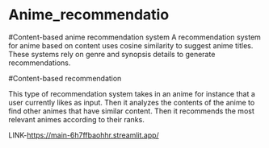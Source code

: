 # Anime_recommendatio
#Content-based anime recommendation system
A recommendation system for anime based on content uses cosine similarity to suggest anime titles. These systems rely on genre and synopsis details to generate recommendations.

#Content-based recommendation

This type of recommendation system takes in an anime for instance that a user currently likes as input. Then it analyzes the contents of the anime to find other animes that have similar content. Then it recommends the most relevant animes according to their ranks.

LINK-https://main-6h7ffbaohhr.streamlit.app/
